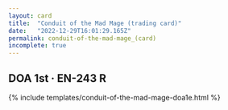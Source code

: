 ```yaml
---
layout: card
title:  "Conduit of the Mad Mage (trading card)"
date:   "2022-12-29T16:01:29.165Z"
permalink: conduit-of-the-mad-mage_(card)
incomplete: true
---
```


## DOA 1st &middot; EN-243 R

{% include templates/conduit-of-the-mad-mage-doa1e.html %}
